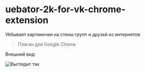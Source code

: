 # uebator-2k-for-vk-chrome-extension
Уёбывает картиночки на стены групп и друзей из интернетов

> Плагин для Google Chome

Внешний вид:

![Выглядит так](https://pp.userapi.com/c824601/v824601635/1209bf/tEuTjEP7aJM.jpg)
